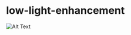 # low-light-enhancement

![Alt Text](DFU_Treatment_Recommendation_Pipeline_Using_YOLOv11_Segmentation_and_ConvNeXt-Based_Case_Retrieval.png)
